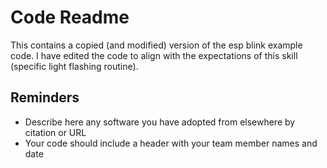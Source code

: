 # Code Readme

This contains a copied (and modified) version of the esp blink example code. I have edited the code to align with the expectations of this skill (specific light flashing routine).

## Reminders
- Describe here any software you have adopted from elsewhere by citation or URL
- Your code should include a header with your team member names and date
